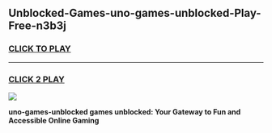 
## Unblocked-Games-uno-games-unblocked-Play-Free-n3b3j
<h3>
<a href="https://premium76.site?title=uno-games-unblocked&ref=10A">CLICK TO PLAY</a></h3>
<hr>

<h3>
<a href="https://premium76.site?title=uno-games-unblocked&ref=10A">CLICK 2 PLAY</a>
  
</h3>

<a href="https://premium76.site?title=uno-games-unblocked&ref=10A"><img src="https://clearcache.store/games.png"></a>


**uno-games-unblocked games unblocked: Your Gateway to Fun and Accessible Online Gaming**
